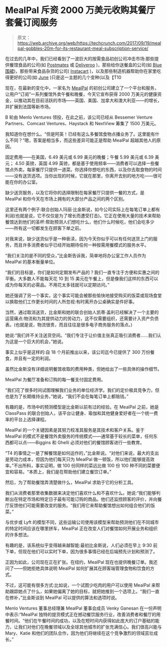 # MealPal 斥资 2000 万美元收购其餐厅套餐订阅服务

> 原文：<https://web.archive.org/web/https://techcrunch.com/2017/09/19/mealpal-gobbles-20m-for-its-restaurant-meal-subscription-service/>

在过去的几年中，我们已经看到了一波巨大的按需食品初创公司冲击市场:那些提供餐馆食品的公司(如 [Postmates](https://web.archive.org/web/20230311022804/https://techcrunch.com/topic/company/postmates/) 或 [Deliveroo](https://web.archive.org/web/20230311022804/https://techcrunch.com/2016/08/05/food-startup-deliveroo-raises-275m-as-uber-eats-into-its-european-market/) )，那些给你送餐盒的公司(如 [Blue 围裙)](https://web.archive.org/web/20230311022804/https://techcrunch.com/tag/blue-apron/)，那些带来食品杂货的公司( [Instacart](https://web.archive.org/web/20230311022804/https://techcrunch.com/2017/06/17/in-wake-of-amazonwhole-foods-deal-instacart-has-a-challenging-opportunity/) )，以及那些制造机器帮助你在家里吃得更好的公司(如 [June](https://web.archive.org/web/20230311022804/https://techcrunch.com/2015/06/09/june-a-countertop-smart-oven-launches-with-a-1495-price-tag/) )只是这一主题的几个变种(以及【T10

现在，在最新的变化中，一家名为 [MealPal](https://web.archive.org/web/20230311022804/http://mealpal.com/) 的初创公司建立了一个平台和服务，让用户“订阅”一系列餐馆外卖午餐和晚餐，今天它宣布获得 2000 万美元的健康资金，以推动其在目前活跃的市场——英国、美国、加拿大和澳大利亚——的增长，并扩展到法国等新市场。

B 轮由 Menlo Ventures 领投，在此之前，该公司已经从 Bessemer Venture Partners、Comcast Ventures、Haystack 和 NextView 筹集了 1500 万美元。

我知道你在想什么。“但是阿英！已经有这么多餐馆食物点播业务了。这里能有什么不同？”嗯，答案是相当多，而这些差异可能正是帮助 MealPal 超越其他人的原因。

固定费用——在美国，6.49 美元或 6.99 美元的晚餐；午餐 5.99 美元或 6.39 美元； 4.50 英镑，英国 4.99 英镑，都是基于使用频率——消费者可以选择一些餐馆点外卖。每家餐厅只提供一道菜。你选择你想吃的东西，以及你去取食物的时间——没有送货选项。当你出现的时候，它就在那里，你离开去别的地方吃——很可能在你的办公室。

缺少送货服务，以及它将你的选择限制在每家餐厅只提供一餐的方式，是 MealPal 和你今天在市场上拥有的大部分产品之间的两个区别。

这里还有两个例子:联合创始人玛丽·比金斯说，如今公司实际上在每笔订单上都有利润(也就是说，它不仅仅是为了增长而遭受打击)。它正在使用大量的技术来帮助餐馆达到他们的圣杯:帮助预测人们想吃什么，他们什么时候吃，他们会吃多少——所有这一切都发生在顾客下单之前。

对我来说，缺少送货似乎是一种亵渎，因为今天你似乎可以有任何送货上门的服务，而且许多消费者似乎已经开始期待任何一种按需用餐模式的服务水平。

“我们关注的是不同的受众，”比金斯告诉我，简单地将办公室工作人员作为 MealPal 的基本衡量单位。

“我们的目标是，你们是如何定期发布产品的？我们一直专注于方便和实惠之间的平衡。大多数人不能每天花 10 到 15 美元在午餐上，但是像我们这样的东西可以成为你每天的必需品。不用花太多钱就可以定期访问。”

她还强调了另一个事实，这个事实可能会被那些愉快地接受购买的饭菜或现场食堂以换取他们工作更长时间的人所忽视:有时离开办公桌确实是件好事。

当然，通过取消送货，比金斯和她的联合创始人凯蒂·盖利已经解决了一个主要的运营痛点:物流和为其提供动力的劳动力，这不仅需要组织，还需要计入资产负债表。(也就是说，物流很贵，而且往往是很多电子商务服务的落点。)

她说:“我们并不关注送货空间。“我们专注于让价值主张真正吸引消费者……我们认为这是一个巨大的机会，”她说。

事实上似乎是这样的:自 18 个月前推出以来，该公司迄今已提供了 300 万份餐食，并且有一定的利润。

虽然比金斯没有详细说明餐馆收取的费用种类，但她给出了一些具体的操作细节。

MealPal 为餐厅准备和订购的每一餐支付固定费用。

“我们花了很多时间试图理解我们业务的单位经济学。我们的定价极具竞争力，但也是为了长期维持业务，”她说，“我们不会在每笔订单上都赔钱。”

有趣的是，市场中的预测模型是比金斯以前有过的经验。在 MealPal 之前，她是 ClassPass 的联合创始人，该平台让健身、瑜伽和其他健身爱好者在一个统一费率的平台上选择课程。

MealPal 的一个关键因素是其努力校准其服务是其技术和客户关系。鉴于 MealPal 的模式不是餐馆外卖服务的传统模式——通常基于较长的菜单，任何东西都可以点——Biggins 和 Ghelli 必须对他们的餐馆顾客进行一些教育。

“T4 的事情之一是了解餐馆是如何运作的，”比金斯说。“对他们来说，最大的支出是劳动力成本，但因为他们每天只为 MealPal 做一顿饭，所以他们能够提高效率。”不出所料，事实证明，做 100 份同样的菜远比做 100 份 100 种不同的菜要便宜和容易。“本质上，我们是在帮助他们建立餐饮订单。”

然后，为了帮助餐馆弄清楚做什么，MealPal 求助于它的分析工具。

我们从消费者那里收集数据来决定他们喜欢什么和不喜欢什么。她说:“我们能够判断出在特定市场和特定日子最有可能订购的商品。他们还监控顾客的评价，并向餐厅反馈他们可能需要改变的服务。“我们用它来帮助餐馆想出如何组合他们的饭菜。”

与优步或 Lyft 的模型不同，这些运输公司使用该模型来帮助预测他们在不同城市的特定时间应该在哪里拼车，MealPal 正在改变人们对餐馆如何开展业务和组织的许多想法。

有趣的是，该系统似乎变得越来越智能:最初比金斯说，人们必须在早上 9:30 前下单，但现在他们可以实时下单，因为很多事情已经在后端预先计划和预测了。

正因为如此，公司现在正在扩张。在纽约，MealPal 现在也提供晚餐订单。我还问了——但她拒绝具体说明 MealPal 如何扩展其在顾客端管理食物和饮食的方式。

不过，这可能有很多方式:比如说，一个试图少吃肉的用户可以使用 MealPal 来帮助跟踪她点了什么，如果她偏离了她的目标，就把她推到一个选项上。“我们一直在修补，”比金斯谈到 MealPal 可以提供的算法和选项时说。

Menlo Ventures 董事总经理兼 MealPal 董事会成员 Venky Ganesan 在一份声明中表示:“MealPal 独特的提货模式正在撼动餐饮服务行业，改善消费者和餐厅的用餐时间。“他们在午餐时间的成功，以及在短时间内获得如此庞大的订户基础的能力，让我们对他们在晚餐领域以及全球其他城市的扩张充满信心。我们很高兴能与 Mary、Katie 和他们的团队合作，因为他们将继续在这个竞争激烈的领域茁壮成长。”